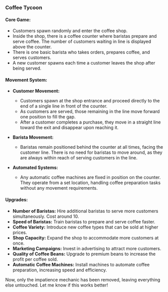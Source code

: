 ### Coffee Tycoon

#### **Core Game:**
- Customers spawn randomly and enter the coffee shop.
- Inside the shop, there is a coffee counter where baristas prepare and serve coffee. The number of customers waiting in line is displayed above the counter.
- There is one basic barista who takes orders, prepares coffee, and serves customers.
- A new customer spawns each time a customer leaves the shop after being served.

#### **Movement System:**
- **Customer Movement:**
  - Customers spawn at the shop entrance and proceed directly to the end of a single line in front of the counter.
  - As customers are served, those remaining in the line move forward one position to fill the gap.
  - After a customer completes a purchase, they move in a straight line toward the exit and disappear upon reaching it.

- **Barista Movement:**
  - Baristas remain positioned behind the counter at all times, facing the customer line. There is no need for baristas to move around, as they are always within reach of serving customers in the line.

- **Automated Systems:**
  - Any automatic coffee machines are fixed in position on the counter. They operate from a set location, handling coffee preparation tasks without any movement requirements.

#### **Upgrades:**
- **Number of Baristas:** Hire additional baristas to serve more customers simultaneously. Cost around 10.
- **Speed of Baristas:** Train baristas to prepare and serve coffee faster.
- **Coffee Variety:** Introduce new coffee types that can be sold at higher prices.
- **Shop Capacity:** Expand the shop to accommodate more customers at once.
- **Marketing Campaigns:** Invest in advertising to attract more customers.
- **Quality of Coffee Beans:** Upgrade to premium beans to increase the profit per coffee sold.
- **Automatic Coffee Machines:** Install machines to automate coffee preparation, increasing speed and efficiency.

Now, only the impatience mechanic has been removed, leaving everything else untouched. Let me know if this works better!